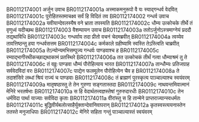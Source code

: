 BR0112174001    अर्जुन उवाच
BR0112174001a	अस्माकमनुरूपो वै यः स्याद्गन्धर्व वेदवित्
BR0112174001c	पुरोहितस्तमाचक्ष्व सर्वं हि विदितं तव
BR0112174002    गन्धर्व उवाच
BR0112174002a	यवीयान्देवलस्यैष वने भ्राता तपस्यति
BR0112174002c	धौम्य उत्कोचके तीर्थे तं वृणुध्वं यदीच्छथ
BR0112174003    वैशम्पायन उवाच
BR0112174003a	ततोऽर्जुनोऽस्त्रमाग्नेयं प्रददौ तद्यथाविधि
BR0112174003c	गन्धर्वाय तदा प्रीतो वचनं चेदमब्रवीत्
BR0112174004a	त्वय्येव तावत्तिष्ठन्तु हया गन्धर्वसत्तम
BR0112174004c	कर्मकाले ग्रहीष्यामि स्वस्ति तेऽस्त्विति चाब्रवीत्
BR0112174005a	तेऽन्योन्यमभिसम्पूज्य गन्धर्वः पाण्डवाश्च ह
BR0112174005c	रम्याद्भागीरथीकच्छाद्यथाकामं प्रतस्थिरे
BR0112174006a	तत उत्कोचकं तीर्थं गत्वा धौम्याश्रमं तु ते
BR0112174006c	तं वव्रुः पाण्डवा धौम्यं पौरोहित्याय भारत
BR0112174007a	तान्धौम्यः प्रतिजग्राह सर्ववेदविदां वरः
BR0112174007c	पाद्येन फलमूलेन पौरोहित्येन चैव ह
BR0112174008a	ते तदाशंसिरे लब्धां श्रियं राज्यं च पाण्डवाः
BR0112174008c	तं ब्राह्मणं पुरस्कृत्य पाञ्चाल्याश्च स्वयंवरम्
BR0112174009a	मातृषष्ठास्तु ते तेन गुरुणा सङ्गतास्तदा
BR0112174009c	नाथवन्तमिवात्मानं मेनिरे भरतर्षभाः
BR0112174010a	स हि वेदार्थतत्त्वज्ञस्तेषां गुरुरुदारधीः
BR0112174010c	तेन धर्मविदा पार्था याज्याः सर्वविदा कृताः
BR0112174011a	वीरांस्तु स हि तान्मेने प्राप्तराज्यान्स्वधर्मतः
BR0112174011c	बुद्धिवीर्यबलोत्साहैर्युक्तान्देवानिवापरान्
BR0112174012a	कृतस्वस्त्ययनास्तेन ततस्ते मनुजाधिपाः
BR0112174012c	मेनिरे सहिता गन्तुं पाञ्चाल्यास्तं स्वयंवरम्
